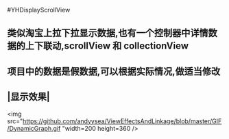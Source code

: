 #YHDisplayScrollView
<!--<br>-->

类似淘宝上拉下拉显示数据,也有一个控制器中详情数据的上下联动,scrollView 和 collectionView
----------------------------------------------------------
项目中的数据是假数据,可以根据实际情况,做适当修改
-------------------------------------------

|显示效果|
--------
<img src="https://github.com/andyysea/ViewEffectsAndLinkage/blob/master/GIF/DynamicGraph.gif "width=200 height=360 />

<!--<br/>-->
